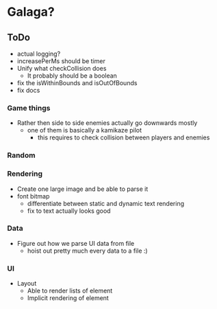 # Galaga? 

## ToDo
* actual logging?
* increasePerMs should be timer
* Unify what checkCollision does
  * It probably should be a boolean
* fix the isWithinBounds and isOutOfBounds
* fix docs

### Game things
* Rather then side to side enemies actually go downwards mostly
  * one of them is basically a kamikaze pilot
    * this requires to check collision between players and enemies

### Random

### Rendering
* Create one large image and be able to parse it
* font bitmap
    * differentiate between static and dynamic text rendering
    * fix to text actually looks good

### Data
* Figure out how we parse UI data from file
    * hoist out pretty much every data to a file :)

### UI
* Layout
  * Able to render lists of element
  * Implicit rendering of element
